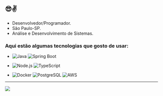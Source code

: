 ## 😎✌

- Desenvolvedor/Programador.
- São Paulo-SP.
- Análise e Desenvolvimento de Sistemas.

### Aqui estão algumas tecnologias que gosto de usar:

- ![Java](https://img.shields.io/badge/-Java-007396?style=flat&labelColor=007396&logo=java&logoColor=white) ![Spring Boot](https://img.shields.io/badge/-Spring_Boot-232323?style=flat&labelColor=6DB33F&logo=spring&logoColor=white)

- ![Node.js](https://img.shields.io/badge/-Node.js-232323?style=flat&labelColor=000000&logo=nodedotjs&logoColor=339933) ![TypeScript](https://img.shields.io/badge/-TypeScript-232323?style=flat&labelColor=000000&logo=typescript&logoColor=3178C6)

- ![Docker](https://img.shields.io/badge/-Docker-232323?style=flat&labelColor=2496ED&logo=docker&logoColor=white) ![PostgreSQL](https://img.shields.io/badge/-PostgreSQL-232323?style=flat&labelColor=336791&logo=postgresql&logoColor=white) ![AWS](https://img.shields.io/badge/-AWS-232323?style=flat&labelColor=232F3E&logo=amazonaws&logoColor=white) 

<hr/>

<div align="left"> 
  <a href="https://www.linkedin.com/in/douglas-porto-92b631262/" target="_blank">
    <img src="https://img.shields.io/badge/-LinkedIn-%230077B5?style=for-the-badge&logo=linkedin&logoColor=white" target="_blank">
  </a> 
</div>
